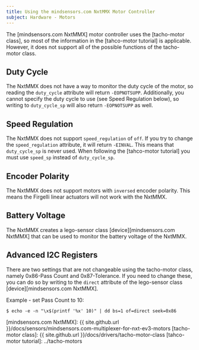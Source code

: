 ```yaml
---
title: Using the mindsensors.com NxtMMX Motor Controller
subject: Hardware - Motors
---
```


The [mindsensors.com NxtMMX] motor controller uses the [tacho-motor class], so
most of the information in the [tahco-motor tutorial] is applicable. However,
it does not support all of the possible functions of the tacho-motor class.

## Duty Cycle

The NxtMMX does not have a way to monitor the duty cycle of the motor, so reading
the `duty_cycle` attribute will return `-EOPNOTSUPP`. Additionally, you cannot
specify the duty cycle to use (see Speed Regulation below), so writing to
`duty_cycle_sp` will also return `-EOPNOTSUPP` as well.

## Speed Regulation

The NxtMMX does not support `speed_regulation` of `off`. If you try to change
the `speed_regulation` attribute, it will return `-EINVAL`. This means that
`duty_cycle_sp` is never used. When following the [tahco-motor tutorial] you must
use `speed_sp` instead of `duty_cycle_sp`.

## Encoder Polarity

The NxtMMX does not support motors with `inversed` encoder polarity. This means
the Firgelli linear actuators will not work with the NxtMMX.

## Battery Voltage

The NxtMMX creates a lego-sensor class [device][mindsensors.com NxtMMX] that
can be used to monitor the battery voltage of the NxtMMX.

## Advanced I2C Registers

There are two settings that are not changeable using the tacho-motor class,
namely 0x86-Pass Count and 0x87-Tolerance. If you need to change these, you can
do so by writing to the `direct` attribute of the lego-sensor class
[device][mindsensors.com NxtMMX].

Example - set Pass Count to 10:

    $ echo -e -n "\x$(printf '%x' 10)" | dd bs=1 of=direct seek=0x86

[mindsensors.com NxtMMX]: {{ site.github.url }}/docs/sensors/mindsensors.com-multiplexer-for-nxt-ev3-motors
[tacho-motor class]: {{ site.github.url }}/docs/drivers/tacho-motor-class
[tahco-motor tutorial]: ../tacho-motors
